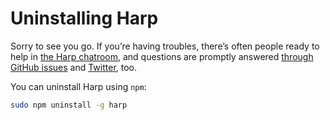 # Uninstalling Harp

Sorry to see you go. If you’re having troubles, there’s often people ready to help in [the Harp chatroom](../../community), and questions are promptly answered [through GitHub issues](https://github.com/sintaxi/harp/issues) and [Twitter](https://twitter.com/harpwebserver), too.

You can uninstall Harp using `npm`:

```sh
sudo npm uninstall -g harp
```